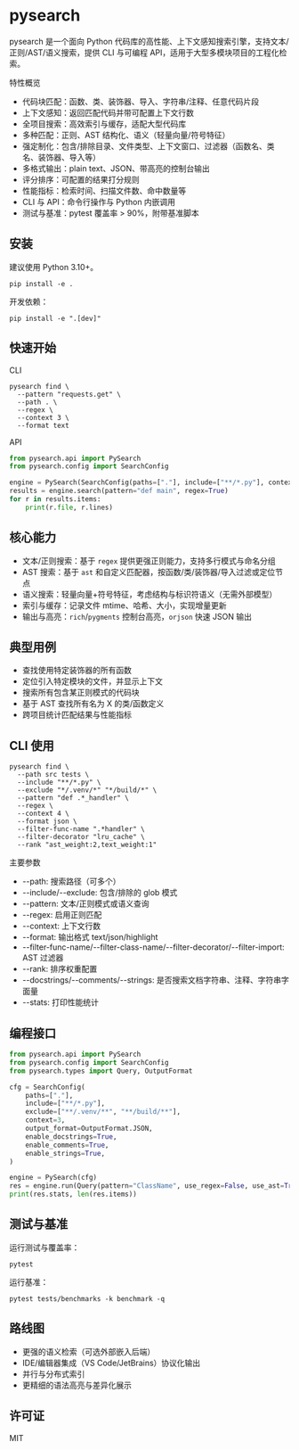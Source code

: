 # pysearch

pysearch 是一个面向 Python 代码库的高性能、上下文感知搜索引擎，支持文本/正则/AST/语义搜索，提供 CLI 与可编程 API，适用于大型多模块项目的工程化检索。

特性概览
- 代码块匹配：函数、类、装饰器、导入、字符串/注释、任意代码片段
- 上下文感知：返回匹配代码并带可配置上下文行数
- 全项目搜索：高效索引与缓存，适配大型代码库
- 多种匹配：正则、AST 结构化、语义（轻量向量/符号特征）
- 强定制化：包含/排除目录、文件类型、上下文窗口、过滤器（函数名、类名、装饰器、导入等）
- 多格式输出：plain text、JSON、带高亮的控制台输出
- 评分排序：可配置的结果打分规则
- 性能指标：检索时间、扫描文件数、命中数量等
- CLI 与 API：命令行操作与 Python 内嵌调用
- 测试与基准：pytest 覆盖率 > 90%，附带基准脚本

## 安装

建议使用 Python 3.10+。
```
pip install -e .
```

开发依赖：
```
pip install -e ".[dev]"
```

## 快速开始

CLI
```
pysearch find \
  --pattern "requests.get" \
  --path . \
  --regex \
  --context 3 \
  --format text
```

API
```python
from pysearch.api import PySearch
from pysearch.config import SearchConfig

engine = PySearch(SearchConfig(paths=["."], include=["**/*.py"], context=2))
results = engine.search(pattern="def main", regex=True)
for r in results.items:
    print(r.file, r.lines)
```

## 核心能力

- 文本/正则搜索：基于 `regex` 提供更强正则能力，支持多行模式与命名分组
- AST 搜索：基于 `ast` 和自定义匹配器，按函数/类/装饰器/导入过滤或定位节点
- 语义搜索：轻量向量+符号特征，考虑结构与标识符语义（无需外部模型）
- 索引与缓存：记录文件 mtime、哈希、大小，实现增量更新
- 输出与高亮：`rich`/`pygments` 控制台高亮，`orjson` 快速 JSON 输出

## 典型用例

- 查找使用特定装饰器的所有函数
- 定位引入特定模块的文件，并显示上下文
- 搜索所有包含某正则模式的代码块
- 基于 AST 查找所有名为 X 的类/函数定义
- 跨项目统计匹配结果与性能指标

## CLI 使用

```
pysearch find \
  --path src tests \
  --include "**/*.py" \
  --exclude "*/.venv/*" "*/build/*" \
  --pattern "def .*_handler" \
  --regex \
  --context 4 \
  --format json \
  --filter-func-name ".*handler" \
  --filter-decorator "lru_cache" \
  --rank "ast_weight:2,text_weight:1"
```

主要参数
- --path: 搜索路径（可多个）
- --include/--exclude: 包含/排除的 glob 模式
- --pattern: 文本/正则模式或语义查询
- --regex: 启用正则匹配
- --context: 上下文行数
- --format: 输出格式 text/json/highlight
- --filter-func-name/--filter-class-name/--filter-decorator/--filter-import: AST 过滤器
- --rank: 排序权重配置
- --docstrings/--comments/--strings: 是否搜索文档字符串、注释、字符串字面量
- --stats: 打印性能统计

## 编程接口

```python
from pysearch.api import PySearch
from pysearch.config import SearchConfig
from pysearch.types import Query, OutputFormat

cfg = SearchConfig(
    paths=["."],
    include=["**/*.py"],
    exclude=["**/.venv/**", "**/build/**"],
    context=3,
    output_format=OutputFormat.JSON,
    enable_docstrings=True,
    enable_comments=True,
    enable_strings=True,
)

engine = PySearch(cfg)
res = engine.run(Query(pattern="ClassName", use_regex=False, use_ast=True))
print(res.stats, len(res.items))
```

## 测试与基准

运行测试与覆盖率：
```
pytest
```

运行基准：
```
pytest tests/benchmarks -k benchmark -q
```

## 路线图

- 更强的语义检索（可选外部嵌入后端）
- IDE/编辑器集成（VS Code/JetBrains）协议化输出
- 并行与分布式索引
- 更精细的语法高亮与差异化展示

## 许可证

MIT
